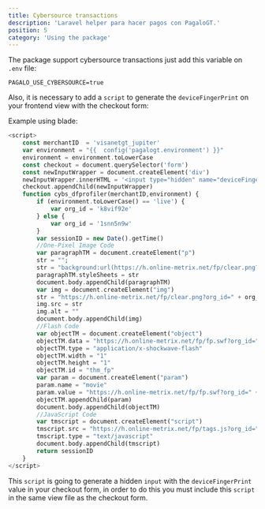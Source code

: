 ```yaml
---
title: Cybersource transactions
description: 'Laravel helper para hacer pagos con PagaloGT.'
position: 5
category: 'Using the package'
---
```


The package support cybersource transactions just add this variable on `.env` file:

```env
PAGALO_USE_CYBERSOURCE=true
```

Also, it is necessary to add a `script` to generate the `deviceFingerPrint` on your frontend view with the checkout form:

<p class="font-semibold tracking-tighter">Example using blade:</p>

```php
<script>
    const merchantID  = 'visanetgt_jupiter'
    var environment = "{{  config('pagalogt.environment') }}"
    environment = environment.toLowerCase
    const checkout = document.querySelector('form')
    const newInputWrapper = document.createElement('div')
    newInputWrapper.innerHTML = '<input type="hidden" name="deviceFingerprintID" value="'+ cybs_dfprofiler(`${merchantID}`,`${environment}`) + '">'
    checkout.appendChild(newInputWrapper)
    function cybs_dfprofiler(merchantID,environment) {
        if (environment.toLowerCase() == 'live') {
            var org_id = 'k8vif92e'
        } else {
            var org_id = '1snn5n9w'
        }
        var sessionID = new Date().getTime()
        //One-Pixel Image Code
        var paragraphTM = document.createElement("p")
        str = "";
        str = "background:url(https://h.online-metrix.net/fp/clear.png?org_id=" + org_id + "&session_id=" + merchantID + sessionID + "&m=1)"
        paragraphTM.styleSheets = str
        document.body.appendChild(paragraphTM)
        var img = document.createElement("img")
        str = "https://h.online-metrix.net/fp/clear.png?org_id=" + org_id + "&session_id=" + merchantID + sessionID + "&m=2"
        img.src = str
        img.alt = ""
        document.body.appendChild(img)
        //Flash Code
        var objectTM = document.createElement("object")
        objectTM.data = "https://h.online-metrix.net/fp/fp.swf?org_id=" + org_id + "&session_id=" + merchantID + sessionID
        objectTM.type = "application/x-shockwave-flash"
        objectTM.width = "1"
        objectTM.height = "1"
        objectTM.id = "thm_fp"
        var param = document.createElement("param")
        param.name = "movie"
        param.value = "https://h.online-metrix.net/fp/fp.swf?org_id=" + org_id + "&session_id=" + merchantID + sessionID
        objectTM.appendChild(param)
        document.body.appendChild(objectTM)
        //JavaScript Code
        var tmscript = document.createElement("script")
        tmscript.src = "https://h.online-metrix.net/fp/tags.js?org_id=" + org_id + "&session_id=" + merchantID + sessionID
        tmscript.type = "text/javascript"
        document.body.appendChild(tmscript)
        return sessionID
    }
</script>
```
This `script` is going to generate a hidden `input` with the `deviceFingerPrint` value in your checkout form, in order to do this you must include this `script` in the same view file as the checkout form.